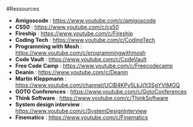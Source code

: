 #Ressources

- **Amigoscode** : https://www.youtube.com/c/amigoscode
- **CS50** : https://www.youtube.com/c/cs50
- **Fireship** : https://www.youtube.com/c/Fireship
- **Coding Tech** : https://www.youtube.com/c/CodingTech
- **Programming with Mosh** : https://www.youtube.com/c/programmingwithmosh
- **Code Vault** : https://www.youtube.com/c/CodeVault
- **Free Code Camp** : https://www.youtube.com/c/Freecodecamp
- **Deanin** : https://www.youtube.com/c/Deanin
- **Martin Kleppmann** : https://www.youtube.com/channel/UClB4KPy5LkJj1t3SgYVtMOQ
- **GOTO Conferences** : https://www.youtube.com/c/GotoConferences
- **Think Software** : https://www.youtube.com/c/ThinkSoftware
- **System design interview** : https://www.youtube.com/c/SystemDesignInterview
- **Finematics** : https://www.youtube.com/c/Finematics